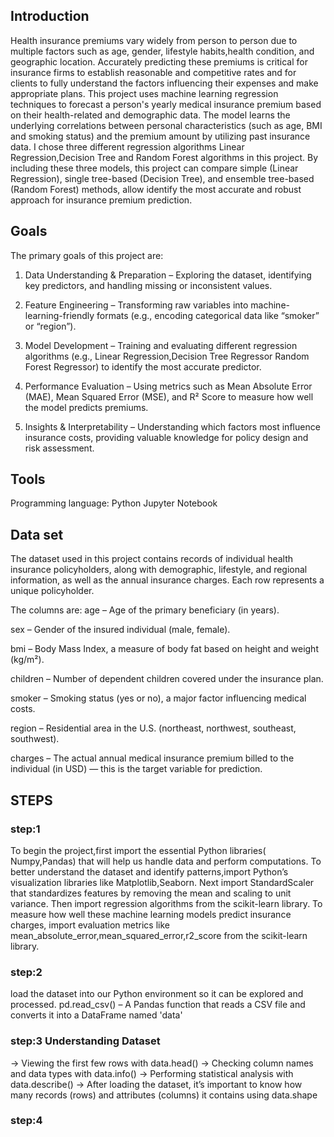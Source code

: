 ## Introduction
Health insurance premiums vary widely from person to person due to multiple factors such as age, gender, lifestyle habits,health condition, and geographic location.
Accurately predicting these premiums is critical for insurance firms to establish reasonable and competitive rates and for clients to fully understand the factors influencing their expenses and make appropriate plans.
This project uses machine learning regression techniques to forecast a person's yearly medical insurance premium based on their health-related and demographic data. The model learns the underlying correlations between personal characteristics (such as age, BMI and smoking status) and the premium amount by utilizing past insurance data.
I chose three different regression algorithms Linear Regression,Decision Tree and Random Forest algorithms in this project.
By including these three models, this project can compare simple (Linear Regression), single tree-based (Decision Tree), and ensemble tree-based (Random Forest) methods, allow identify the most accurate and robust approach for insurance premium prediction.

## Goals
The primary goals of this project are:

1) Data Understanding & Preparation – Exploring the dataset, identifying key predictors, and handling missing or inconsistent values.

2) Feature Engineering – Transforming raw variables into machine-learning-friendly formats (e.g., encoding categorical data like “smoker” or “region”).

3) Model Development – Training and evaluating different regression algorithms (e.g., Linear Regression,Decision Tree Regressor Random Forest Regressor) to identify the most accurate predictor.

4) Performance Evaluation – Using metrics such as Mean Absolute Error (MAE), Mean Squared Error (MSE), and R² Score to measure how well the model predicts premiums.

5) Insights & Interpretability – Understanding which factors most influence insurance costs, providing valuable knowledge for policy design and risk assessment.

## Tools
Programming language: Python 
Jupyter Notebook

## Data set
The dataset used in this project contains records of individual health insurance policyholders, along with demographic, lifestyle, and regional information, as well as the annual insurance charges. Each row represents a unique policyholder. 

The columns are:
age – Age of the primary beneficiary (in years).

sex – Gender of the insured individual (male, female).

bmi – Body Mass Index, a measure of body fat based on height and weight (kg/m²).

children – Number of dependent children covered under the insurance plan.

smoker – Smoking status (yes or no), a major factor influencing medical costs.

region – Residential area in the U.S. (northeast, northwest, southeast, southwest).

charges – The actual annual medical insurance premium billed to the individual (in USD) — this is the target variable for prediction.

## STEPS 

### step:1
To begin the project,first import the essential Python libraries( Numpy,Pandas) that will help us handle data and perform computations. To better understand the dataset and identify patterns,import Python’s visualization libraries like Matplotlib,Seaborn.
Next import StandardScaler that standardizes features by removing the mean and scaling to unit variance. Then import regression algorithms from the scikit-learn library. 
To measure how well these machine learning models predict insurance charges, import evaluation metrics like mean_absolute_error,mean_squared_error,r2_score from the scikit-learn library.
### step:2
load the dataset into our Python environment so it can be explored and processed. pd.read_csv() – A Pandas function that reads a CSV file and converts it into a DataFrame named 'data'
### step:3 Understanding Dataset
-> Viewing the first few rows with data.head()
-> Checking column names and data types with data.info()
-> Performing statistical analysis with data.describe()
-> After loading the dataset, it’s important to know how many records (rows) and attributes (columns) it contains using data.shape
### step:4 

